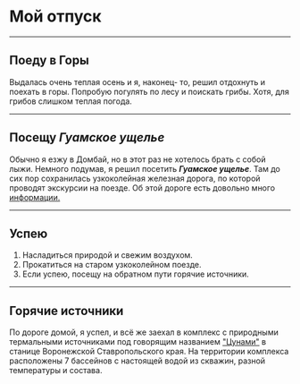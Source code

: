 # Мой отпуск

---
## Поеду в **Горы**
Выдалась очень теплая осень и я, наконец- то, решил отдохнуть и поехать в горы. Попробую погулять по лесу и поискать грибы. Хотя, для грибов слишком теплая погода.

---
## Посещу **_Гуамское ущелье_**
Обычно я езжу в Домбай, но в этот раз не хотелось брать с собой лыжи. Немного подумав, я решил посетить **_Гуамское ущелье_**. Там до сих пор сохранилась узкоколейная железная дорога, по которой проводят экскурсии на поезде. Об этой дороге есть довольно много [информации.](https://yandex.ru/video/preview/9692102594118436687?text=узкоколейная%20железная%20дорога%20в%20гуамском%20ущелье&path=yandex_search&parent-reqid=1669409827447027-10260556196597138009-sas2-0431-sas-l7-balancer-8080-BAL-1543&from_type=vast)

---
## Успею
1. Насладиться природой и свежим воздухом.
2. Прокатиться на старом узкоколейном поезде.
3. Если успею, посещу на обратном пути горячие источники.

---
## Горячие источники
По дороге домой, я успел, и всё же заехал в комплекс с природными термальными источниками под говорящим названием ["Цунами"](https://yandex.ru/video/preview/18443489852471409089?text=станица%20воронежская%20ставропольский%20край%20горячие%20источники&path=yandex_search&parent-reqid=1669411205367426-298637038527347576-vla1-1561-vla-l7-balancer-8080-BAL-5269&from_type=vast) в станице Воронежской Ставропольского края. На территории комплекса расположены 7 бассейнов с настоящей водой из скважин, разной температуры и состава.

